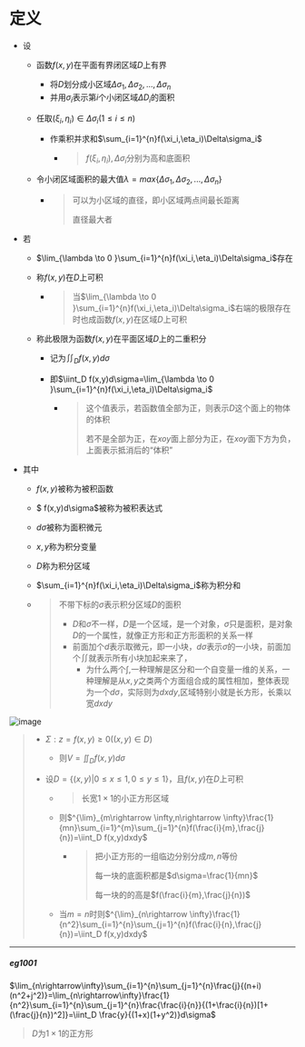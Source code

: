 # 定义

+ 设
  + 函数$f(x,y)$在平面有界闭区域$D$上有界
    
    + 将$D$划分成小区域$\Delta \sigma_1,\Delta \sigma_2,...,\Delta \sigma_n$
    + 并用$\sigma_i$表示第$i$个小闭区域$\Delta D_i$的面积
    
  + 任取$(\xi_i,\eta_i)\in \Delta \sigma_i(1\leq i \leq n)$
    
    + 作乘积并求和$\sum_{i=1}^{n}f(\xi_i,\eta_i)\Delta\sigma_i$
    
      + > $f(\xi_i,\eta_i),\Delta\sigma_i$分别为高和底面积
    
  + 令小闭区域面积的最大值$\lambda=max\{\Delta \sigma_1,\Delta \sigma_2,...,\Delta \sigma_n\}$
  
    + > 可以为小区域的直径，即小区域两点间最长距离
      >
      > 直径最大者
  
+ 若
  + $\lim_{\lambda \to 0 }\sum_{i=1}^{n}f(\xi_i,\eta_i)\Delta\sigma_i$存在
  
  + 称$f(x,y)$在$D$上可积
  
    + > 当$\lim_{\lambda \to 0 }\sum_{i=1}^{n}f(\xi_i,\eta_i)\Delta\sigma_i$右端的极限存在时也成函数$f(x,y)$在区域$D$上可积
  
  + 称此极限为函数$f(x,y)$在平面区域$D$上的二重积分
    
    + 记为$\iint_D f(x,y)d\sigma$
    
    + 即$\iint_D f(x,y)d\sigma=\lim_{\lambda \to 0 }\sum_{i=1}^{n}f(\xi_i,\eta_i)\Delta\sigma_i$
    
      + > 这个值表示，若函数值全部为正，则表示$D$这个面上的物体的体积
        >
        > 若不是全部为正，在$xoy$面上部分为正，在$xoy$面下方为负，上面表示抵消后的“体积”
  
+ 其中

  + $f(x,y)$被称为被积函数
  
  + $ f(x,y)d\sigma$被称为被积表达式
  
  + $d\sigma$被称为面积微元
  
  + $x,y$称为积分变量
  
  + $D$称为积分区域
  
  + $\sum_{i=1}^{n}f(\xi_i,\eta_i)\Delta\sigma_i$称为积分和
  
  + > 不带下标的$\sigma$表示积分区域$D$的面积
    >
    > + $D$和$\sigma$不一样，$D$是一个区域，是一个对象，$\sigma$只是面积，是对象$D$的一个属性，就像正方形和正方形面积的关系一样
    > + 前面加个$d$表示取微元，即一小块，$d\sigma$表示$\sigma$的一小块，前面加个$\iint$就表示所有小块加起来来了，
    >   + 为什么两个$\int$,一种理解是区分和一个自变量一维的关系，一种理解是从$x,y$之类两个方面组合成的属性相加，整体表现为一个$d\sigma$，实际则为$dxdy$,区域特别小就是长方形，长乘以宽$dxdy$





![image](https://img1.zlogs.net/20/20200513232005.png)



> + $\Sigma : z=f(x,y)\geq 0((x,y)\in D)$
>   
>   + 则$V=\iint_D f(x,y)d\sigma$
>   
> + 设$D=\{ (x,y)|0\leq x \leq 1,0\leq y \leq 1 \}$，且$f(x,y)$在$D$上可积
>
>   + > 长宽$1\times 1$的小正方形区域
>
>   + 则$^{\lim}_{m\rightarrow \infty,n\rightarrow \infty}\frac{1}{mn}\sum_{i=1}^{m}\sum_{j=1}^{n}f(\frac{i}{m},\frac{j}{n})=\iint_D f(x,y)dxdy$
>
>     + > 把小正方形的一组临边分别分成$m,n$等份
>       >
>       > 每一块的底面积都是$d\sigma=\frac{1}{mn}$
>       >
>       > 每一块的的高是$f(\frac{i}{m},\frac{j}{n})$
>
>   + 当$m=n$时则$^{\lim}_{n\rightarrow \infty}\frac{1}{n^2}\sum_{i=1}^{n}\sum_{j=1}^{n}f(\frac{i}{n},\frac{j}{n})=\iint_D f(x,y)dxdy$



-------

##### eg1001

$\lim_{n\rightarrow\infty}\sum_{i=1}^{n}\sum_{j=1}^{n}\frac{j}{(n+i)(n^2+j^2)}=\lim_{n\rightarrow\infty}\frac{1}{n^2}\sum_{i=1}^{n}\sum_{j=1}^{n}\frac{\frac{i}{n}}{(1+\frac{i}{n})[1+(\frac{j}{n})^2]}=\iint_D \frac{y}{(1+x)(1+y^2)}d\sigma$

> $D$为$1\times 1$的正方形







